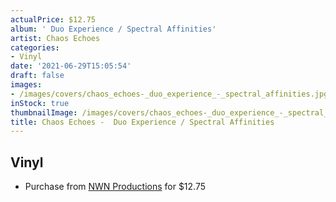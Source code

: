 ```yaml
---
actualPrice: $12.75
album: ' Duo Experience / Spectral Affinities'
artist: Chaos Echoes
categories:
- Vinyl
date: '2021-06-29T15:05:54'
draft: false
images:
- /images/covers/chaos_echoes-_duo_experience_-_spectral_affinities.jpg
inStock: true
thumbnailImage: /images/covers/chaos_echoes-_duo_experience_-_spectral_affinities-thumb.jpg
title: Chaos Echoes -  Duo Experience / Spectral Affinities
---
```


## Vinyl
* Purchase from [NWN Productions](http://shop.nwnprod.com/index.php?route=product/product&path=75&product_id=8346&sort=pd.name&order=ASC) for $12.75
